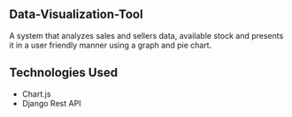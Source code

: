 ## Data-Visualization-Tool
A system that analyzes sales and sellers data, available stock and presents it in a user friendly manner using a graph and pie chart.

## Technologies Used
- Chart.js
- Django Rest API
